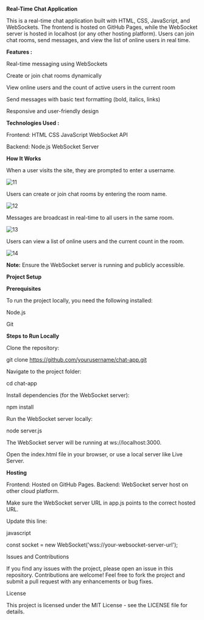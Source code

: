 **Real-Time Chat Application**

This is a real-time chat application built with HTML, CSS, JavaScript, and WebSockets. The frontend is hosted on GitHub Pages, while the WebSocket server is hosted in localhost (or any other hosting platform). Users can join chat rooms, send messages, and view the list of online users in real time.


**Features :**

Real-time messaging using WebSockets

Create or join chat rooms dynamically

View online users and the count of active users in the current room

Send messages with basic text formatting (bold, italics, links)

Responsive and user-friendly design


**Technologies Used :**

Frontend:
HTML
CSS
JavaScript
WebSocket API

Backend:
Node.js
WebSocket Server


**How It Works**

When a user visits the site, they are prompted to enter a username.

![11](https://github.com/user-attachments/assets/5f98489c-ae68-4807-864a-baa7c15257e3)


Users can create or join chat rooms by entering the room name.

![12](https://github.com/user-attachments/assets/7f5ecbe0-667c-4bdf-b9b6-e7fad943ec5e)


Messages are broadcast in real-time to all users in the same room.

![13](https://github.com/user-attachments/assets/9dacac8d-175c-4369-9c5f-951f18a353e9)


Users can view a list of online users and the current count in the room.

![14](https://github.com/user-attachments/assets/d8677d20-c24b-42b7-80f6-cd52b6ef4411)


**Note:** Ensure the WebSocket server is running and publicly accessible.

**Project Setup**

**Prerequisites**

To run the project locally, you need the following installed:

Node.js

Git

**Steps to Run Locally**

Clone the repository:


git clone https://github.com/yourusername/chat-app.git

Navigate to the project folder:


cd chat-app

Install dependencies (for the WebSocket server):


npm install

Run the WebSocket server locally:


node server.js

The WebSocket server will be running at ws://localhost:3000.

Open the index.html file in your browser, or use a local server like Live Server.

**Hosting**

Frontend: Hosted on GitHub Pages.
Backend: WebSocket server host on other cloud platform.

Make sure the WebSocket server URL in app.js points to the correct hosted URL. 

Update this line:

javascript

const socket = new WebSocket('wss://your-websocket-server-url');


Issues and Contributions

If you find any issues with the project, please open an issue in this repository. Contributions are welcome! Feel free to fork the project and submit a pull request with any enhancements or bug fixes.

License

This project is licensed under the MIT License - see the LICENSE file for details.
